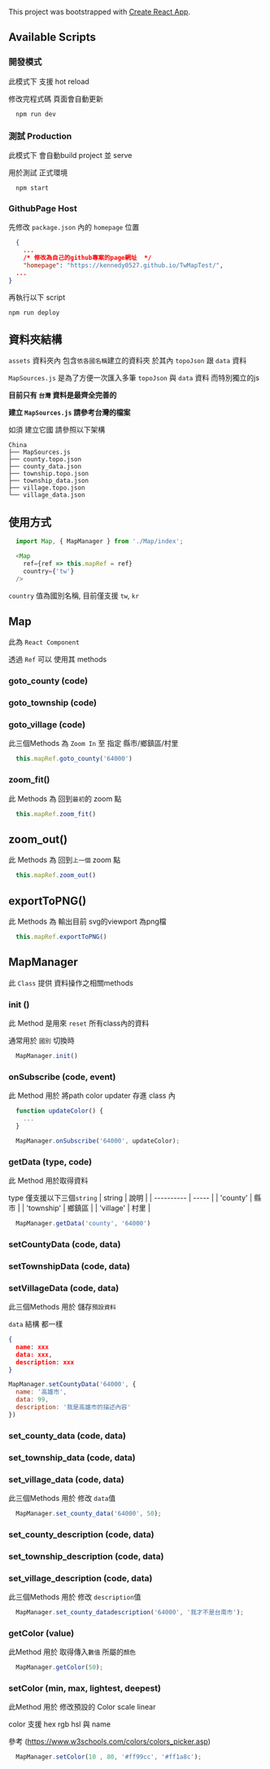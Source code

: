 This project was bootstrapped with [Create React App](https://github.com/facebook/create-react-app).

## Available Scripts

### 開發模式
  此模式下 支援 hot reload

  修改完程式碼 頁面會自動更新

  ```shell
    npm run dev
  ```

### 測試 Production 
  此模式下 會自動build project 並 serve

  用於測試 正式環境
  ```shell
    npm start
```

### GithubPage Host 
  先修改 `package.json` 內的 `homepage` 位置
  ```json
    {
      ...
      /* 修改為自己的github專案的page網址  */
      "homepage": "https://kennedy0527.github.io/TwMapTest/",
    ...
  }
  ```
  再執行以下 script
  ```shell
  npm run deploy
  ```

## 資料夾結構

`assets` 資料夾內 包含`依各國名稱`建立的資料夾 於其內 `topoJson` 跟 `data` 資料

`MapSources.js` 是為了方便一次匯入多筆 `topoJson` 與 `data` 資料 而特別獨立的js

**目前只有 `台灣` 資料是最齊全完善的**

**建立 `MapSources.js` 請參考台灣的檔案**

如須 建立它國 請參照以下架構

```
China
├── MapSources.js
├── county.topo.json
├── county_data.json
├── township.topo.json
├── township_data.json
├── village.topo.json
└── village_data.json
```

## 使用方式

  ```javascript
    import Map, { MapManager } from './Map/index';

    <Map
      ref={ref => this.mapRef = ref}
      country={'tw'}
    />
  ```
  `country` 值為國別名稱, 目前僅支援 `tw`, `kr`

## Map
  此為 `React Component`

  透過 `Ref` 可以 使用其 methods

### goto_county (code)
### goto_township (code)
### goto_village (code)
  此三個Methods 為 `Zoom In` 至 指定 縣市/鄉鎮區/村里
  ```javascript
    this.mapRef.goto_county('64000')
  ```
### zoom_fit()
  此 Methods 為 回到`最初`的 zoom 點
  ```javascript
    this.mapRef.zoom_fit()
  ```
## zoom_out()
  此 Methods 為 回到`上一個` zoom 點 
  ```javascript
    this.mapRef.zoom_out()
  ```
## exportToPNG()
  此 Methods 為 輸出目前 svg的viewport 為png檔
  ```javascript
    this.mapRef.exportToPNG()
  ```
## MapManager
  此 `Class` 提供 資料操作之相關methods

### init ()
  此 Method 是用來 `reset` 所有class內的資料

  通常用於 `國別` 切換時
  ```javascript
    MapManager.init()
  ```

### onSubscribe (code, event)
  此 Method 用於 將path color updater 存進 class 內
  ```javascript
    function updateColor() {
      ...
    }

    MapManager.onSubscribe('64000', updateColor);
  ```

### getData (type, code)
  此 Method 用於取得資料
  
  type 僅支援以下三個`string`
  |  string    |  說明  |
  | ---------- | ----- |
  | 'county'   | 縣市   |
  | 'township' | 鄉鎮區 |
  | 'village'  | 村里   |
  ```javascript
    MapManager.getData('county', '64000')
  ```

### setCountyData (code, data)
### setTownshipData (code, data)
### setVillageData (code, data)
  此三個Methods 用於 儲存`預設資料`

  `data` 結構 都一樣
  ```json
  {
    name: xxx
    data: xxx,
    description: xxx
  }
  ```
  ```javascript
  MapManager.setCountyData('64000', {
    name: '高雄市',
    data: 99,
    description: '我是高雄市的描述內容'
  })
  ```
### set_county_data (code, data)
### set_township_data (code, data)
### set_village_data (code, data)
  此三個Methods 用於 修改 `data`值

  ```javascript
    MapManager.set_county_data('64000', 50);
  ```

### set_county_description (code, data)
### set_township_description (code, data)
### set_village_description (code, data)
  此三個Methods 用於 修改 `description`值
  ```javascript
    MapManager.set_county_datadescription('64000', '我才不是台南市');
  ```

### getColor (value)
  此Method 用於 取得傳入`數值` 所屬的`顏色`
  ```javascript
    MapManager.getColor(50);
  ```
### setColor (min, max, lightest, deepest)
  此Method 用於 修改預設的 Color scale linear

  color 支援 hex rgb hsl 與 name

  參考 (https://www.w3schools.com/colors/colors_picker.asp)
  ```javascript
    MapManager.setColor(10 , 80, '#ff99cc', '#ff1a8c');
  ```
